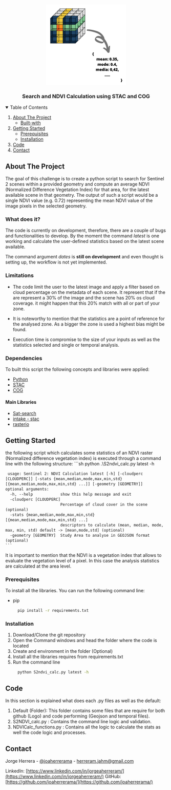 <!-- PROJECT LOGO -->
<br />
<p align="center">
  <a href="https://github.com/joaherrerama/search-ndvi">
    <img src="default/img/logo.png" alt="Logo" width="250" height="250">
  </a>

  <h3 align="center">Search and NDVI Calculation using STAC and COG </h3>
</p>



<!-- TABLE OF CONTENTS -->
<details open="open">
  <summary>Table of Contents</summary>
  <ol>
    <li>
      <a href="#about-the-project">About The Project</a>
      <ul>
        <li><a href="dependencies">Built-with</a></li>
      </ul>
    </li>
    <li>
      <a href="#getting-started">Getting Started</a>
      <ul>
        <li><a href="#prerequisites">Prerequisites</a></li>
        <li><a href="#installation">Installation</a></li>
      </ul>
    </li>
    <li><a href="#code">Code</a></li>
    <li><a href="#contact">Contact</a></li>
  </ol>
</details>



<!-- ABOUT THE PROJECT -->
## About The Project

The goal of this challenge is to create a python script to search for Sentinel 2 scenes within a provided geometry and compute an average NDVI (Normalized Difference Vegetation Index) for that area, for the latest available scene in that geometry. The output of such a script would be a single NDVI value (e.g. 0.72) representing the mean NDVI value of the image pixels in the selected geometry.

###  What does it?

The code is currently on development, therefore, there are a couple of bugs and functionalities to develop. By the moment the command *latest* is one working and calculate the user-defined statistics based on the latest scene available. 

The command argument *dates* is **still on development** and even thought is setting up, the workflow is not yet implemented.

###  Limitations

* The code limit the user to the latest image and apply a filter based on cloud percentage on the metadata of each scene. It represent that if the are represent a 30% of the image and the scene has 20% os cloud coverage. it might happen that this 20% match with all or part of your zone. 

* It is noteworthy to mention that the statistics are a point of reference for the analysed zone. As a bigger the zone is used a highest bias might be found.

* Execution time is compromise to the size of your inputs as well as the statistics selected and single or temporal analysis.


### Dependencies

To built this script the following concepts and libraries were applied:

* [Python](https://www.python.org/)
* [STAC](http://sat-utils.github.io/sat-api/)
* [COG](https://www.cogeo.org/)

#### Main Libraries

* [Sat-search](https://github.com/sat-utils/sat-search)
* [intake - stac](https://github.com/intake/intake-stac)
* [rasterio](https://rasterio.readthedocs.io/en/latest/)

<!-- GETTING STARTED -->
## Getting Started

the following script which calculates some statistics of an NDVI raster (Normalized difference vegetation index) is executed through a command line with the following structure:
    ```sh
     python .\S2ndvi_calc.py latest -h
     
     usage: Sentinel 2: NDVI Calculation latest [-h] [-cloudperc [CLOUDPERC]] [-stats {mean,median,mode,max,min,std} [{mean,median,mode,max,min,std} ...]] [-geometry [GEOMETRY]]
    optional arguments:
      -h, --help            show this help message and exit
      -cloudperc [CLOUDPERC]
                            Percentage of cloud cover in the scene (optional)
      -stats {mean,median,mode,max,min,std} [{mean,median,mode,max,min,std} ...]
                            descriptors to calculate (mean, median, mode, max, min, std) default -> [mean,mode,std] (optional)
      -geometry [GEOMETRY]  Study Area to analyse in GEOJSON format (optional)
    ```
It is important to mention that the NDVI is a vegetation index that allows to evaluate the vegetation level of a pixel. In this case the analysis statistics are calculated at the area level.

### Prerequisites

To install all the libraries. You can run the following command line:

* pip
  ```sh
    pip install -r requirements.txt
  ```

### Installation

1. Download/Clone the git repository
2. Open the Command windows and head the folder where the code is located
3. Create and environment in the folder (Optional)
4. Install all the libraries requires from requirements.txt
5. Run the command line
    ```sh
      python S2ndvi_calc.py latest -h
    ```
<!-- CONTRIBUTING -->
## Code

In this section is explained what does each .py files as well as the default:

1. Default (Folder): This folder contains some files that are require for both github (Logo) and code performing (Geojson and temporal files).
2. S2NDVI_calc.py :  Contains the command line logic and validation.
3. NDVICalc_functions.py : Contains all the logic to calculate the stats as well the code logic and processes. 


<!-- CONTACT -->
## Contact

Jorge Herrera - [@joaherrerama](https://twitter.com/joaherrerama) - herreram.jahm@gmail.com

LinkedIn: [https://www.linkedin.com/in/jorgeaherreram/](https://www.linkedin.com/in/jorgeaherreram/)
GitHub: [https://github.com/joaherrerama/](https://github.com/joaherrerama/)







